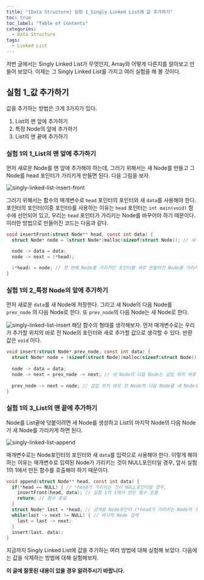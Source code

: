 ```yaml
---
title: "[Data Structure] 실험 1_Singly Linked List에 값 추가하기"
toc: true
toc_label: "Table of Contents"
categories:
  - Data Structure
tags:
  - Linked List
---
```


저번 글에서는 Singly Linked List가 무엇인지, Array와 어떻게 다른지를 알아보고 만들어 보았다. 이제는 그 Singly Linked List를 가지고 여러 실험을 해 볼 것이다.

## 실험 1_값 추가하기

값을 추가하는 방법은 크게 3가지가 있다.

1. List의 맨 앞에 추가하기
2. 특정 Node의 앞에 추가하기
3. List의 맨 끝에 추가하기

### 실험 1의 1_List의 맨 앞에 추가하기

먼저 새로운 Node를 맨 앞에 추가해야 하는데, 그러기 위해서는 새 Node를 만들고 그 Node를 head 포인터가 가리키게 만들면 된다. 다음 그림을 보자.

![singly-linked-list-insert-front](https://officialmansu.github.io/assets/img/singly-linked-list-insert-front.svg)

그러기 위해서는 함수의 매개변수로 `head` 포인터의 포인터와 새 `data`를 사용해야 한다. 포인터의 포인터(이중 포인터)를 사용하는 이유는 `head` 포인터는 `int main(void)` 함수에 선언되어 있고, 우리는 `head` 포인터가 가리키는 Node를 바꾸어야 하기 때문이다. 이러한 방법으로 만들어진 코드는 다음과 같다.

```c
void insertFront(struct Node** head, const int data) {
  struct Node* node = (struct Node*)malloc(sizeof(struct Node)); // 새 Node생성

  node -> data = data;
  node -> next = (*head);
  
  (*head) = node; // 첫 번째 Node를 가리키던 포인터를 새로 만들어진 Node를 가리키도록 함
}
```

### 실험 1의 2_특정 Node의 앞에 추가하기

먼저 새로운 `data`를 새 Node에 저장한다. 그리고 새 Node의 다음 Node를 `prev_node` 의 다음 Node로 한다. 또 `prev_node`의 다음 Node는 새 Node로 한다.

![singly-linked-list-insert](https://officialmansu.github.io/assets/img/singly-linked-list-insert.svg)
해당 함수의 형태를 생각해보자. 먼저 매개변수로는 우리가 추가할 위치의 바로 전 Node의 포인터와 새로 추가할 값으로 생각할 수 있다. 반환 값은 `void` 이다.

```c
void insert(struct Node* prev_node, const int data) {
  struct Node* node = (sizeof(struct Node))malloc(sizeof(struct Node));
  
  node -> data = data;
  node -> next = prev_node -> next; // 새 Node의 다음 Node는 삽입 위치 바로 전 Node의 다음 Node로 설정
  
  prev_node -> next = node; // 삽입 위치 바로 전 Node의 다음 Node를 새 Node로 설정
}
```

### 실험 1의 3_List의 맨 끝에 추가하기

Node를 List끝에 덧붙이려면 새 Node를 생성하고 List의 마지막 Node의 다음 Node가 새 Node를 가리키게 하면 된다.

![singly-linked-list-append](https://officialmansu.github.io/assets/img/singly-linked-list-append.svg)

매개변수로는 Node포인터의 포인터와 새 `data`를 입력으로 사용해야 한다. 이렇게 해야 하는 이유는 매개변수로 입력된 Node가 가리키는 것이 NULL포인터일 경우, 앞서 실험 1의 1에서 만든 함수를 호출해야 하기 때문이다.

```c
void append(struct Node** head, const int data) {
  if(*head == NULL) { // *head가 가리키는 것이 NULL포인터일 경우, 
    insertFront(head, data); // 실험 1의 1에서 만든 함수 호출
    return; // 함수 종료
  }
  struct Node* last = *head; // 검색용 Node포인터 (*head가 가리키는 Node의 주소)
  while(last -> next != NULL) { // 마지막 Node 검색
    last = last -> next;
  }
  insert(last, data);
}
```

지금까지 Singly Linked List에 값을 추가하는 여러 방법에 대해 실험해 보았다. 다음에는 값을 삭제하는 방법에 대해 실험해보자.

__이 글에 잘못된 내용이 있을 경우 알려주시기 바랍니다.__
